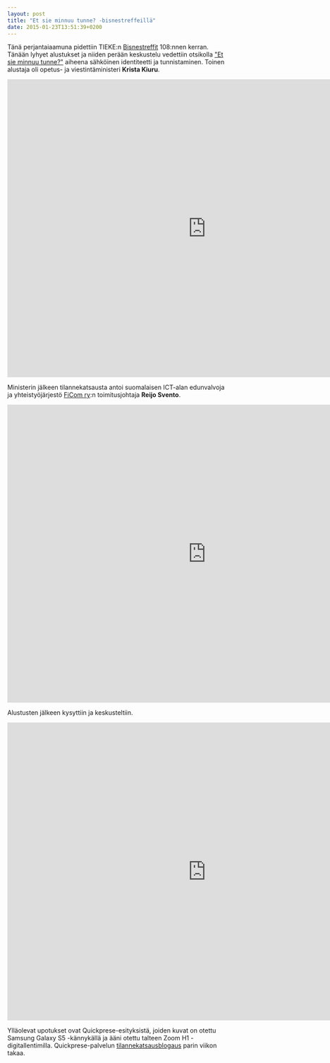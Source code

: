 ```yaml
---
layout: post
title: "Et sie minnuu tunne? -bisnestreffeillä"
date: 2015-01-23T13:51:39+0200
---
```


Tänä perjantaiaamuna pidettiin TIEKE:n [Bisnestreffit](http://www.tieke.fi/display/Bisnestreffit/Bisnestreffit) 108:nnen kerran. Tänään lyhyet alustukset ja niiden perään keskustelu vedettiin otsikolla ["Et sie minnuu tunne?"](http://www.tieke.fi/pages/viewpage.action?pageId=38141973) aiheena sähköinen identiteetti ja tunnistaminen. Toinen alustaja oli opetus- ja viestintäministeri **Krista Kiuru**.  <!--more-->

<iframe width="900" height="675" src="https://www.quickprese.com/embed/GZ74vy/bisnestreffit-108-digi-id-avaus-ja-ministeri-kiuru" frameborder="0" allowfullscreen></iframe>

Ministerin jälkeen tilannekatsausta antoi suomalaisen ICT-alan edunvalvoja ja yhteistyöjärjestö [FiCom ry](http://www.ficom.fi/fi/index.html):n toimitusjohtaja **Reijo Svento**.

<iframe width="900" height="675" src="https://www.quickprese.com/embed/AYXEsG/bisnestreffit-108-digi-id-reijo-svento-ficom" frameborder="0" allowfullscreen></iframe>

Alustusten jälkeen kysyttiin ja keskusteltiin.

<iframe width="900" height="675" src="https://www.quickprese.com/embed/GuIre2/bisnestreffit-108-digi-id-keskustelua" frameborder="0" allowfullscreen></iframe>

Ylläolevat upotukset ovat Quickprese-esityksistä, joiden kuvat on otettu Samsung Galaxy S5 -kännykällä ja ääni otettu talteen Zoom H1 -digitallentimilla. Quickprese-palvelun [tilannekatsausblogaus](http://www.infocrea.fi/blogi/2015/01/helppoa-kuvaaani-palvelua-pilotoimaan/) parin viikon takaa.

